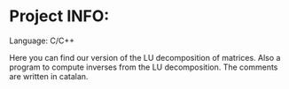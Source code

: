 # Project INFO:

Language: C/C++

Here you can find our version of the LU decomposition of matrices.
Also a program to compute inverses from the LU decomposition.
The comments are written in catalan.

